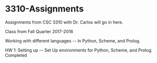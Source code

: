 # 3310-Assignments

Assignments from CSC 3310 with Dr. Carlos will go in here.

Class from Fall Quarter 2017-2018

Working with different languages -- in Python, Scheme, and Prolog.


HW 1: Setting up -- Set Up environments for Python, Scheme, and Prolog.  Completed


